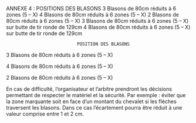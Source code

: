 ANNEXE 4 : POSITIONS DES BLASONS
3 Blasons de 80cm réduits à 6 zones (5 – X)
4 Blasons de 80cm réduits à 6 zones (5 – X)
2 Blasons de 80cm réduits à 6 zones (5 – X)
3 Blasons de 80cm réduits à 6 zones (5 – X) sur butte de tir ronde de 129cm
4 Blasons de 80cm réduits à 6 zones (5 – X) sur butte de tir ronde de 129cm

                               POSITION DES BLASONS

3 Blasons de 80cm réduits à 6 zones (5 – X)

4 Blasons de 80cm réduits à 6 zones (5 – X)

2 Blasons de 80cm réduits à 6 zones (5 – X)

En cas de difficulté, l’organisateur et l’arbitre prendront les décisions permettant de respecter le matériel
et la sécurité. Par exemple : éviter que la zone marquante soit en face d’un montant du chevalet si les
flèches traversent les blasons. Dans ce cas l’écartement pourra être réduit à une valeur comprise entre 1
et 2 cm.
